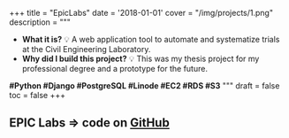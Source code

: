 +++
title = "EpicLabs"
date = '2018-01-01'
cover = "/img/projects/1.png"
description = """
- **What it is?** 💡
   A web application tool to automate and systematize trials at the Civil Engineering Laboratory.
- **Why did I build this project?** 💡
   This was my thesis project for my professional degree and a prototype for the future.

**#Python #Django #PostgreSQL #Linode #EC2 #RDS #S3**
"""
draft = false
toc = false
+++

## EPIC Labs => code on **[GitHub](https://github.com/jorgeav527/epiclabs)**
